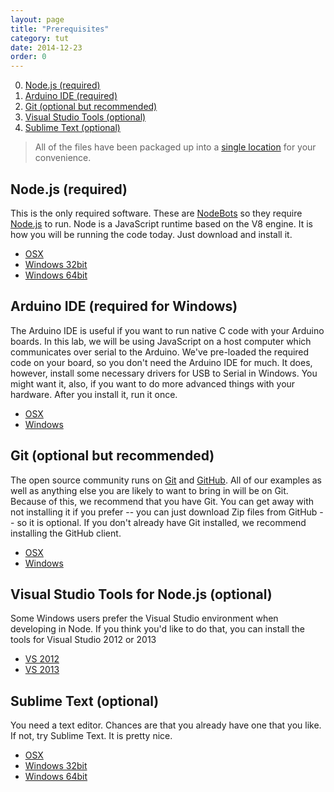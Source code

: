 ```yaml
---
layout: page
title: "Prerequisites"
category: tut
date: 2014-12-23
order: 0
---
```


0. [Node.js (required)](#nodejs)
0. [Arduino IDE (required)](#arduino)
0. [Git (optional but recommended)](#git)
0. [Visual Studio Tools (optional)](#vs)
0. [Sublime Text (optional)](#sublime)

> All of the files have been packaged up into a [single location](https://www.dropbox.com/sh/v4krjmg3rcctdvw/AADja4svpkxiA2zTXFDZe0PYa?dl=0) for your convenience.

<a name="nodejs"></a>
## Node.js (required) 
This is the only required software.  These are [NodeBots](http://nodebots.io) so they require [Node.js](http://nodejs.org) to run. Node is a JavaScript runtime based on the V8 engine.  It is how you will be running the code today.  Just download and install it.

- [OSX](http://nodejs.org/dist/v0.10.33/node-v0.10.33.pkg)
- [Windows 32bit](http://nodejs.org/dist/v0.10.33/node-v0.10.33-x86.msi)
- [Windows 64bit](http://nodejs.org/dist/v0.10.33/x64/node-v0.10.33-x64.msi)

<a name="arduino"></a>
## Arduino IDE (required for Windows)
The Arduino IDE is useful if you want to run native C code with your Arduino boards.  In this lab, we will be using JavaScript on a host computer which communicates over serial to the Arduino.  We've pre-loaded the required code on your board, so you don't need the Arduino IDE for much.  It does, however, install some necessary drivers for USB to Serial in Windows.  You might want it, also, if you want to do more advanced things with your hardware.  After you install it, run it once.

- [OSX](http://arduino.cc/download.php?f=/arduino-1.0.6-macosx.zip)
- [Windows](http://arduino.cc/download.php?f=/arduino-1.0.6-windows.exe)

<a name="git"></a>
## Git (optional but recommended)
The open source community runs on [Git](http://git-scm.com/) and [GitHub](http://github.com).  All of our examples as well as anything else you are likely to want to bring in will be on Git.  Because of this, we recommend that you have Git.  You can get away with not installing it if you prefer -- you can just download Zip files from GitHub -- so it is optional.  If you don't already have Git installed, we recommend installing the GitHub client.

- [OSX](https://central.github.com/mac/latest)
- [Windows](https://github-windows.s3.amazonaws.com/GitHubSetup.exe)

<a name="vs"></a>
## Visual Studio Tools for Node.js (optional)
Some Windows users prefer the Visual Studio environment when developing in Node.  If you think you'd like to do that, you can install the tools for Visual Studio 2012 or 2013

- [VS 2012](http://nodejstools.codeplex.com/downloads/get/946896)
- [VS 2013](http://nodejstools.codeplex.com/downloads/get/946895)

<a name="sublime"></a>
## Sublime Text (optional)
You need a text editor.  Chances are that you already have one that you like.  If not, try Sublime Text.  It is pretty nice.

- [OSX](http://c758482.r82.cf2.rackcdn.com/Sublime%20Text%202.0.2.dmg)
- [Windows 32bit](http://c758482.r82.cf2.rackcdn.com/Sublime%20Text%202.0.2%20Setup.exe)
- [Windows 64bit](http://c758482.r82.cf2.rackcdn.com/Sublime%20Text%202.0.2%20x64%20Setup.exe)

